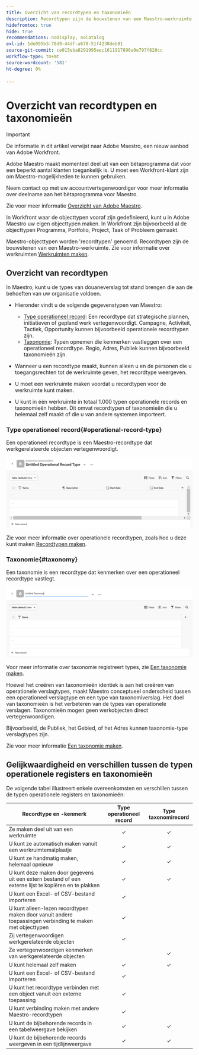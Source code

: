 ```yaml
---
title: Overzicht van recordtypen en taxonomieën
description: Recordtypen zijn de bouwstenen van een Maestro-werkruimte.
hidefromtoc: true
hide: true
recommendations: noDisplay, noCatalog
exl-id: 1de095b3-78d9-44df-a678-51f4238deb91
source-git-commit: ce015eba8291995eec1611917896a0e797f820cc
workflow-type: tm+mt
source-wordcount: '581'
ht-degree: 0%

---
```


<!--udpate the metadata with real information when making this avilable in TOC and in the left nav-->

# Overzicht van recordtypen en taxonomieën

>[!IMPORTANT]
>
>De informatie in dit artikel verwijst naar Adobe Maestro, een nieuw aanbod van Adobe Workfront.
>
>Adobe Maestro maakt momenteel deel uit van een bètaprogramma dat voor een beperkt aantal klanten toegankelijk is. U moet een Workfront-klant zijn om Maestro-mogelijkheden te kunnen gebruiken.
>
>Neem contact op met uw accountvertegenwoordiger voor meer informatie over deelname aan het bètaprogramma voor Maestro.
>
>Zie voor meer informatie [Overzicht van Adobe Maestro](../maestro-overview.md).

In Workfront waar de objecttypen vooraf zijn gedefinieerd, kunt u in Adobe Maestro uw eigen objecttypen maken. In Workfront zijn bijvoorbeeld al de objecttypen Programma, Portfolio, Project, Taak of Probleem gemaakt.

Maestro-objecttypen worden &#39;recordtypen&#39; genoemd. Recordtypen zijn de bouwstenen van een Maestro-werkruimte. Zie voor informatie over werkruimten [Werkruimten maken](../architecture/create-workspaces.md).

## Overzicht van recordtypen

In Maestro, kunt u de types van douaneverslag tot stand brengen die aan de behoeften van uw organisatie voldoen.

* Hieronder vindt u de volgende gegevenstypen van Maestro:

   * [Type operationeel record](#operational-record-type): Een recordtype dat strategische plannen, initiatieven of gepland werk vertegenwoordigt. Campagne, Activiteit, Tactiek, Opportunity kunnen bijvoorbeeld operationele recordtypen zijn.
   * [Taxonomie](#taxonomy): Typen opnemen die kenmerken vastleggen over een operationeel recordtype. Regio, Adres, Publiek kunnen bijvoorbeeld taxonomieën zijn.

* Wanneer u een recordtype maakt, kunnen alleen u en de personen die u toegangsrechten tot de werkruimte geven, het recordtype weergeven.
* U moet een werkruimte maken voordat u recordtypen voor de werkruimte kunt maken.
* U kunt in één werkruimte in totaal 1.000 typen operationele records en taxonomieën hebben. Dit omvat recordtypen of taxonomieën die u helemaal zelf maakt of die u van andere systemen importeert.

### Type operationeel record{#operational-record-type}

Een operationeel recordtype is een Maestro-recordtype dat werkgerelateerde objecten vertegenwoordigt.

![](assets/operational-record-type-blank.png)

Zie voor meer informatie over operationele recordtypen, zoals hoe u deze kunt maken [Recordtypen maken](../architecture/create-record-types.md).

### Taxonomie{#taxonomy}

Een taxonomie is een recordtype dat kenmerken over een operationeel recordtype vastlegt.

![](assets/taxonomy-record-type-blank.png)

Voor meer informatie over taxonomie registreert types, zie [Een taxonomie maken](../architecture/create-a-taxonomy.md).

Hoewel het creëren van taxonomieën identiek is aan het creëren van operationele verslagtypes, maakt Maestro conceptueel onderscheid tussen een operationeel verslagtype en een type van taxonomiverslag. Het doel van taxonomieën is het verbeteren van de types van operationele verslagen. Taxonomieën mogen geen werkobjecten direct vertegenwoordigen.  <!--this is no longer true, but might be later?!: A taxonomy is a record without dates, like a static list of attributes.-->

<!--mimic what you did above for operational record types to say that we can also import taxonomies from other applications too - this will be possible later; for example Team would be a taxonomy record type, etc -->

Bijvoorbeeld, de Publiek, het Gebied, of het Adres kunnen taxonomie-type verslagtypes zijn.

Zie voor meer informatie [Een taxonomie maken](../architecture/create-a-taxonomy.md).

## Gelijkwaardigheid en verschillen tussen de typen operationele registers en taxonomieën

De volgende tabel illustreert enkele overeenkomsten en verschillen tussen de typen operationele registers en taxonomieën:

| Recordtype en -kenmerk | Type operationeel record | Type taxonomirecord |
|-------------------------------------------------------------|:-----------------------:|:--------------------:|
| Ze maken deel uit van een werkruimte | ✓ | ✓ |
| U kunt ze automatisch maken vanuit een werkruimtemalplaatje | ✓ | ✓ |
| U kunt ze handmatig maken, helemaal opnieuw | ✓ | ✓ |
| U kunt deze maken door gegevens uit een extern bestand of een externe lijst te kopiëren en te plakken | ✓ | ✓ |
| U kunt een Excel- of CSV-bestand importeren | ✓ |                     |
| U kunt alleen-lezen recordtypen maken door vanuit andere toepassingen verbinding te maken met objecttypen | ✓ |                     |
| Zij vertegenwoordigen werkgerelateerde objecten | ✓ |                      |
| Ze vertegenwoordigen kenmerken van werkgerelateerde objecten |                         | ✓ |
| U kunt helemaal zelf maken | ✓ | ✓ |
| U kunt een Excel- of CSV-bestand importeren | ✓ |                      |
| U kunt het recordtype verbinden met een object vanuit een externe toepassing | ✓ |                      |
| U kunt verbinding maken met andere Maestro-recordtypen | ✓ |                    |
| U kunt de bijbehorende records in een tabelweergave bekijken | ✓ | ✓ |
| U kunt de bijbehorende records weergeven in een tijdlijnweergave | ✓ | ✓ |
